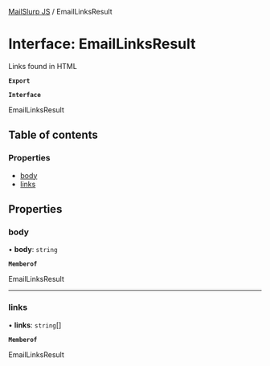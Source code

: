 [MailSlurp JS](../README.md) / EmailLinksResult

# Interface: EmailLinksResult

Links found in HTML

**`Export`**

**`Interface`**

EmailLinksResult

## Table of contents

### Properties

- [body](EmailLinksResult.md#body)
- [links](EmailLinksResult.md#links)

## Properties

### body

• **body**: `string`

**`Memberof`**

EmailLinksResult

___

### links

• **links**: `string`[]

**`Memberof`**

EmailLinksResult
